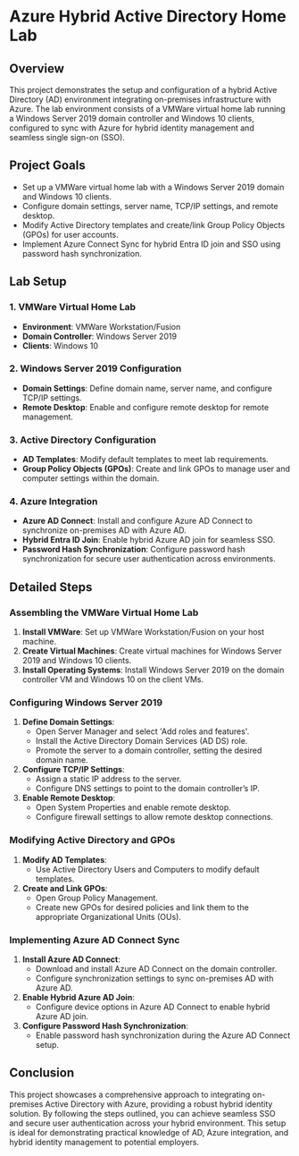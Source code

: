# Azure Hybrid Active Directory Home Lab

## Overview
This project demonstrates the setup and configuration of a hybrid Active Directory (AD) environment integrating on-premises infrastructure with Azure. The lab environment consists of a VMWare virtual home lab running a Windows Server 2019 domain controller and Windows 10 clients, configured to sync with Azure for hybrid identity management and seamless single sign-on (SSO).

## Project Goals
- Set up a VMWare virtual home lab with a Windows Server 2019 domain and Windows 10 clients.
- Configure domain settings, server name, TCP/IP settings, and remote desktop.
- Modify Active Directory templates and create/link Group Policy Objects (GPOs) for user accounts.
- Implement Azure Connect Sync for hybrid Entra ID join and SSO using password hash synchronization.

## Lab Setup

### 1. VMWare Virtual Home Lab
- **Environment**: VMWare Workstation/Fusion
- **Domain Controller**: Windows Server 2019
- **Clients**: Windows 10

### 2. Windows Server 2019 Configuration
- **Domain Settings**: Define domain name, server name, and configure TCP/IP settings.
- **Remote Desktop**: Enable and configure remote desktop for remote management.

### 3. Active Directory Configuration
- **AD Templates**: Modify default templates to meet lab requirements.
- **Group Policy Objects (GPOs)**: Create and link GPOs to manage user and computer settings within the domain.

### 4. Azure Integration
- **Azure AD Connect**: Install and configure Azure AD Connect to synchronize on-premises AD with Azure AD.
- **Hybrid Entra ID Join**: Enable hybrid Azure AD join for seamless SSO.
- **Password Hash Synchronization**: Configure password hash synchronization for secure user authentication across environments.

## Detailed Steps

### Assembling the VMWare Virtual Home Lab
1. **Install VMWare**: Set up VMWare Workstation/Fusion on your host machine.
2. **Create Virtual Machines**: Create virtual machines for Windows Server 2019 and Windows 10 clients.
3. **Install Operating Systems**: Install Windows Server 2019 on the domain controller VM and Windows 10 on the client VMs.

### Configuring Windows Server 2019
1. **Define Domain Settings**:
    - Open Server Manager and select 'Add roles and features'.
    - Install the Active Directory Domain Services (AD DS) role.
    - Promote the server to a domain controller, setting the desired domain name.
2. **Configure TCP/IP Settings**:
    - Assign a static IP address to the server.
    - Configure DNS settings to point to the domain controller’s IP.
3. **Enable Remote Desktop**:
    - Open System Properties and enable remote desktop.
    - Configure firewall settings to allow remote desktop connections.

### Modifying Active Directory and GPOs
1. **Modify AD Templates**:
    - Use Active Directory Users and Computers to modify default templates.
2. **Create and Link GPOs**:
    - Open Group Policy Management.
    - Create new GPOs for desired policies and link them to the appropriate Organizational Units (OUs).

### Implementing Azure AD Connect Sync
1. **Install Azure AD Connect**:
    - Download and install Azure AD Connect on the domain controller.
    - Configure synchronization settings to sync on-premises AD with Azure AD.
2. **Enable Hybrid Azure AD Join**:
    - Configure device options in Azure AD Connect to enable hybrid Azure AD join.
3. **Configure Password Hash Synchronization**:
    - Enable password hash synchronization during the Azure AD Connect setup.

## Conclusion
This project showcases a comprehensive approach to integrating on-premises Active Directory with Azure, providing a robust hybrid identity solution. By following the steps outlined, you can achieve seamless SSO and secure user authentication across your hybrid environment. This setup is ideal for demonstrating practical knowledge of AD, Azure integration, and hybrid identity management to potential employers.

